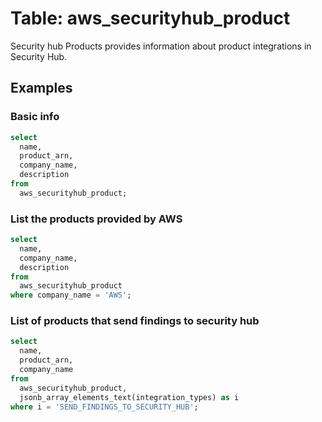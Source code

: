 # Table: aws_securityhub_product

Security hub Products provides information about product integrations in Security Hub.

## Examples

### Basic info
```sql
select
  name,
  product_arn,
  company_name,
  description
from
  aws_securityhub_product;
```


### List the products provided by AWS
```sql
select
  name,
  company_name,
  description
from
  aws_securityhub_product
where company_name = 'AWS';
```


### List of products that send findings to security hub
```sql
select
  name,
  product_arn,
  company_name
from
  aws_securityhub_product,
  jsonb_array_elements_text(integration_types) as i
where i = 'SEND_FINDINGS_TO_SECURITY_HUB';
```